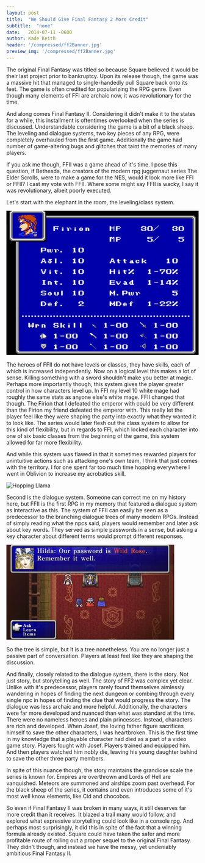```yaml
---
layout: post
title:  "We Should Give Final Fantasy 2 More Credit"
subtitle:  "none"
date:   2014-07-11 -0600
author: Kade Keith
header: '/compressed/ff2Banner.jpg'
preview_img: '/compressed/ff2Banner.jpg'
---
```


The original Final Fantasy was titled so because Square believed it would be their last project prior to bankruptcy. Upon its release though, the game was a massive hit that managed to single-handedly pull Square back onto its feet. The game is often credited for popularizing the RPG genre. Even though many elements of FFI are archaic now, it was revolutionary for the time.

And along comes Final Fantasy II. Considering it didn't make it to the states for a while, this installment is oftentimes overlooked when the series is discussed. Understandable considering the game is a bit of a black sheep. The leveling and dialogue systems, two key pieces of any RPG, were completely overhauled from the first game. Additionally the game had number of game-altering bugs and glitches that taint the memories of many players.

If you ask me though, FFII was a game ahead of it's time. I pose this question, if Bethesda, the creators of the modern rpg juggernaut series The Elder Scrolls, were to make a game for the NES, would it look more like FFI or FFII? I cast my vote with FFII. Where some might say FFII is wacky, I say it was revolutionary, albeit poorly executed.

Let's start with the elephant in the room, the leveling/class system.

<img src="/compressed/ff2Leveling.png" alt="Firion Stat Screen" class="medium-img"/>

The heroes of FFII do not have levels or classes, they have skills, each of which is increased independently. Now on a logical level this makes a lot of sense. Killing something with a sword shouldn't make you better at magic. Perhaps more importantly though, this system gives the player greater control in how characters level up. In FFI my level 10 white mage had roughly the same stats as anyone else's white mage. FFII changed that though. The Firion that I defeated the emperor with could be very different than the Firion my friend defeated the emperor with. This really let the player feel like they were shaping the party into exactly what they wanted it to look like. The series would later flesh out the class system to allow for this kind of flexibility, but in regards to FFI, which locked each character into one of six basic classes from the beginning of the game, this system allowed for far more flexibility.

And while this system was flawed in that it sometimes rewarded players for unintuitive actions such as attacking one's own team, I think that just comes with the territory. I for one spent far too much time hopping everywhere I went in Oblivion to increase my acrobatics skill.

<img src="https://i.imgur.com/Aqzv4dj.gif" alt="Hopping Llama" class="small-img"/>

Second is the dialogue system. Someone can correct me on my history here, but FFII is the first RPG in my memory that featured a dialogue system as interactive as this. The system of FFII can easily be seen as a predecessor to the branching dialogue trees of many modern RPGs. Instead of simply reading what the npcs said, players would remember and later ask about key words. They served as simple passwords in a sense, but asking a key character about different terms would prompt different responses.

<img src="/compressed/ff2Convo.jpg" alt="FF2 Conversation" class="medium-img"/>

So the tree is simple, but it is a tree nonetheless. You are no longer just a passive part of conversation. Players at least feel like they are shaping the discussion.

And finally, closely related to the dialogue system, there is the story. Not just story, but storytelling as well. The story of FF2 was complex yet clear. Unlike with it's predecessor, players rarely found themselves aimlessly wandering in hopes of finding the next dungeon or combing through every single npc in hopes of finding the clue that would progress the story. The dialogue was less archaic and more helpful. Additionally, the characters were far more developed and nuanced than what was standard at the time. There were no nameless heroes and plain princesses. Instead, characters are rich and developed. When Josef, the loving father figure sacrifices himself to save the other characters, I was heartbroken. This is the first time in my knowledge that a playable character had died as a part of a video game story. Players fought with Josef. Players trained and equipped him. And then players watched him nobly die, leaving his young daughter behind to save the other three party members.

In spite of this nuance though, the story maintains the grandiose scale the series is known for. Empires are overthrown and Lords of Hell are vanquished. Meteors are summoned and airships zoom past overhead. For the black sheep of the series, it contains and even introduces some of it's most well know elements, like Cid and chocobos.

So even if Final Fantasy II was broken in many ways, it still deserves far more credit than it receives. It blazed a trail many would follow, and explored what expressive storytelling could look like in a console rpg. And perhaps most surprisingly, it did this in spite of the fact that a winning formula already existed. Square could have taken the safer and more profitable route of rolling out a proper sequel to the original Final Fantasy. They didn't though, and instead we have the messy, yet undeniably ambitious Final Fantasy II.
